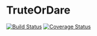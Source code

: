 # TruteOrDare

[![Build Status](https://travis-ci.com/JrobT/tord.svg?branch=master)](https://travis-ci.com/JrobT/tord)
[![Coverage Status](https://coveralls.io/repos/github/JrobT/tord/badge.svg?branch=master)](https://coveralls.io/github/JrobT/tord?branch=master)
